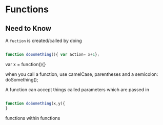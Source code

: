 # Functions

## Need to Know


A `fuction` is created/called by doing 
```javascript

function doSomething(){ var action= x+1};

```


var x = function(){}

when you call a function, use camelCase, parentheses and a semicolon: doSomething();

A function can accept things called parameters which are passed in

```javascript

function doSomething(x,y){
}

```

functions within functions

